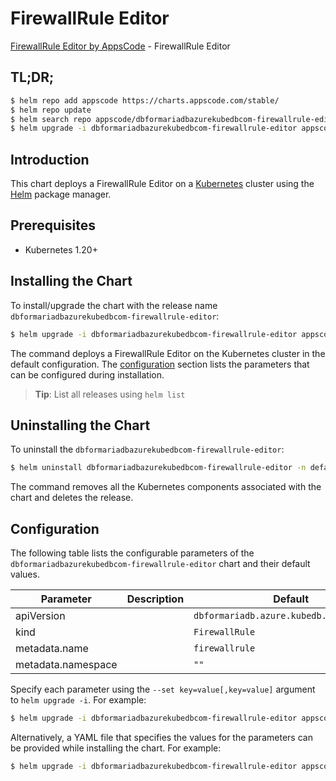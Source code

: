 # FirewallRule Editor

[FirewallRule Editor by AppsCode](https://appscode.com) - FirewallRule Editor

## TL;DR;

```bash
$ helm repo add appscode https://charts.appscode.com/stable/
$ helm repo update
$ helm search repo appscode/dbformariadbazurekubedbcom-firewallrule-editor --version=v0.16.0
$ helm upgrade -i dbformariadbazurekubedbcom-firewallrule-editor appscode/dbformariadbazurekubedbcom-firewallrule-editor -n default --create-namespace --version=v0.16.0
```

## Introduction

This chart deploys a FirewallRule Editor on a [Kubernetes](http://kubernetes.io) cluster using the [Helm](https://helm.sh) package manager.

## Prerequisites

- Kubernetes 1.20+

## Installing the Chart

To install/upgrade the chart with the release name `dbformariadbazurekubedbcom-firewallrule-editor`:

```bash
$ helm upgrade -i dbformariadbazurekubedbcom-firewallrule-editor appscode/dbformariadbazurekubedbcom-firewallrule-editor -n default --create-namespace --version=v0.16.0
```

The command deploys a FirewallRule Editor on the Kubernetes cluster in the default configuration. The [configuration](#configuration) section lists the parameters that can be configured during installation.

> **Tip**: List all releases using `helm list`

## Uninstalling the Chart

To uninstall the `dbformariadbazurekubedbcom-firewallrule-editor`:

```bash
$ helm uninstall dbformariadbazurekubedbcom-firewallrule-editor -n default
```

The command removes all the Kubernetes components associated with the chart and deletes the release.

## Configuration

The following table lists the configurable parameters of the `dbformariadbazurekubedbcom-firewallrule-editor` chart and their default values.

|     Parameter      | Description |                       Default                       |
|--------------------|-------------|-----------------------------------------------------|
| apiVersion         |             | <code>dbformariadb.azure.kubedb.com/v1alpha1</code> |
| kind               |             | <code>FirewallRule</code>                           |
| metadata.name      |             | <code>firewallrule</code>                           |
| metadata.namespace |             | <code>""</code>                                     |


Specify each parameter using the `--set key=value[,key=value]` argument to `helm upgrade -i`. For example:

```bash
$ helm upgrade -i dbformariadbazurekubedbcom-firewallrule-editor appscode/dbformariadbazurekubedbcom-firewallrule-editor -n default --create-namespace --version=v0.16.0 --set apiVersion=dbformariadb.azure.kubedb.com/v1alpha1
```

Alternatively, a YAML file that specifies the values for the parameters can be provided while
installing the chart. For example:

```bash
$ helm upgrade -i dbformariadbazurekubedbcom-firewallrule-editor appscode/dbformariadbazurekubedbcom-firewallrule-editor -n default --create-namespace --version=v0.16.0 --values values.yaml
```

